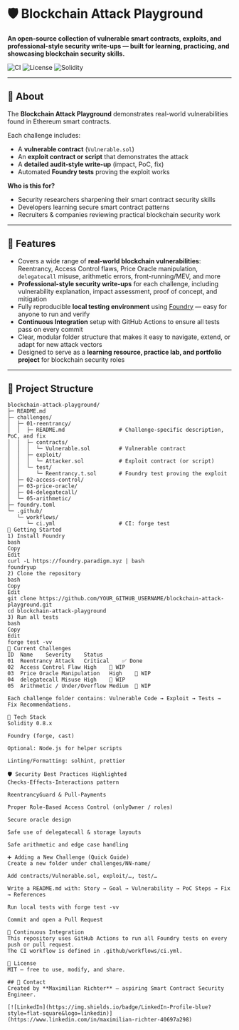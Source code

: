 # 🛡️ Blockchain Attack Playground

**An open-source collection of vulnerable smart contracts, exploits, and professional-style security write-ups — built for learning, practicing, and showcasing blockchain security skills.**

![CI](https://img.shields.io/github/actions/workflow/status/YOUR_GITHUB_USERNAME/blockchain-attack-playground/ci.yml?label=tests&style=flat-square)
![License](https://img.shields.io/badge/license-MIT-green?style=flat-square)
![Solidity](https://img.shields.io/badge/solidity-%5E0.8.x-blue?style=flat-square)

---

## 📖 About
The **Blockchain Attack Playground** demonstrates real-world vulnerabilities found in Ethereum smart contracts.

Each challenge includes:
- A **vulnerable contract** (`Vulnerable.sol`)
- An **exploit contract or script** that demonstrates the attack
- A **detailed audit-style write-up** (impact, PoC, fix)
- Automated **Foundry tests** proving the exploit works

**Who is this for?**
- Security researchers sharpening their smart contract security skills
- Developers learning secure smart contract patterns
- Recruiters & companies reviewing practical blockchain security work

---

## 🎯 Features
- Covers a wide range of **real-world blockchain vulnerabilities**: Reentrancy, Access Control flaws, Price Oracle manipulation, `delegatecall` misuse, arithmetic errors, front-running/MEV, and more
- **Professional-style security write-ups** for each challenge, including vulnerability explanation, impact assessment, proof of concept, and mitigation
- Fully reproducible **local testing environment** using [Foundry](https://book.getfoundry.sh/) — easy for anyone to run and verify
- **Continuous Integration** setup with GitHub Actions to ensure all tests pass on every commit
- Clear, modular folder structure that makes it easy to navigate, extend, or adapt for new attack vectors
- Designed to serve as a **learning resource, practice lab, and portfolio project** for blockchain security roles

---

## 📂 Project Structure
```text
blockchain-attack-playground/
├─ README.md
├─ challenges/
│  ├─ 01-reentrancy/
│  │  ├─ README.md                 # Challenge-specific description, PoC, and fix
│  │  ├─ contracts/
│  │  │  └─ Vulnerable.sol         # Vulnerable contract
│  │  ├─ exploit/
│  │  │  └─ Attacker.sol           # Exploit contract (or script)
│  │  └─ test/
│  │     └─ Reentrancy.t.sol       # Foundry test proving the exploit
│  ├─ 02-access-control/
│  ├─ 03-price-oracle/
│  ├─ 04-delegatecall/
│  └─ 05-arithmetic/
├─ foundry.toml
└─ .github/
   └─ workflows/
      └─ ci.yml                    # CI: forge test
🚀 Getting Started
1) Install Foundry
bash
Copy
Edit
curl -L https://foundry.paradigm.xyz | bash
foundryup
2) Clone the repository
bash
Copy
Edit
git clone https://github.com/YOUR_GITHUB_USERNAME/blockchain-attack-playground.git
cd blockchain-attack-playground
3) Run all tests
bash
Copy
Edit
forge test -vv
🧪 Current Challenges
ID	Name	Severity	Status
01	Reentrancy Attack	Critical	✅ Done
02	Access Control Flaw	High	🔄 WIP
03	Price Oracle Manipulation	High	🔄 WIP
04	delegatecall Misuse	High	🔄 WIP
05	Arithmetic / Under/Overflow	Medium	🔄 WIP

Each challenge folder contains: Vulnerable Code → Exploit → Tests → Fix Recommendations.

🧱 Tech Stack
Solidity 0.8.x

Foundry (forge, cast)

Optional: Node.js for helper scripts

Linting/Formatting: solhint, prettier

🛡️ Security Best Practices Highlighted
Checks-Effects-Interactions pattern

ReentrancyGuard & Pull-Payments

Proper Role-Based Access Control (onlyOwner / roles)

Secure oracle design

Safe use of delegatecall & storage layouts

Safe arithmetic and edge case handling

➕ Adding a New Challenge (Quick Guide)
Create a new folder under challenges/NN-name/

Add contracts/Vulnerable.sol, exploit/…, test/…

Write a README.md with: Story → Goal → Vulnerability → PoC Steps → Fix → References

Run local tests with forge test -vv

Commit and open a Pull Request

🧰 Continuous Integration
This repository uses GitHub Actions to run all Foundry tests on every push or pull request.
The CI workflow is defined in .github/workflows/ci.yml.

📜 License
MIT — free to use, modify, and share.

## 💬 Contact
Created by **Maximilian Richter** — aspiring Smart Contract Security Engineer.

[![LinkedIn](https://img.shields.io/badge/LinkedIn-Profile-blue?style=flat-square&logo=linkedin)](https://www.linkedin.com/in/maximilian-richter-40697a298)

